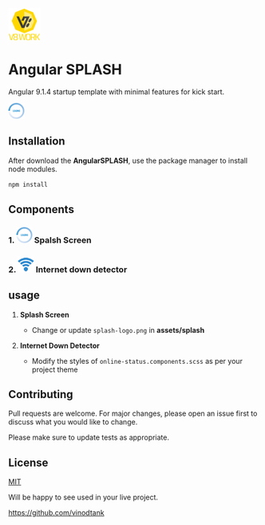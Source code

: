 <img src="https://github.com/vinodtank/AngularSPLASH/blob/master/src/assets/splash/splash-logo.png?raw=true" width="64" height="64" />

# Angular SPLASH

Angular 9.1.4 startup template with minimal features for kick start.

<img src="https://github.com/vinodtank/AngularSPLASH/blob/master/src/assets/icons/loading.png?raw=true" />

## Installation

After download the **AngularSPLASH**, use the package manager to install node modules.

```bash
npm install
```

## Components

### 1. ![Internet down detector](https://github.com/vinodtank/AngularSPLASH/blob/master/src/assets/icons/loading.png?raw=true) Spalsh Screen

### 2. ![Internet down detector](https://github.com/vinodtank/AngularSPLASH/blob/master/src/assets/icons/wi-fi.png?raw=true) Internet down detector

## usage

1. **Splash Screen**
    * Change or update `splash-logo.png` in **assets/splash**

2. **Internet Down Detector**
    * Modify the styles of `online-status.components.scss` as per your project theme

## Contributing

Pull requests are welcome. For major changes, please open an issue first to discuss what you would like to change.

Please make sure to update tests as appropriate.

## License

[MIT](https://choosealicense.com/licenses/mit/)

Will be happy to see used in your live project.

https://github.com/vinodtank